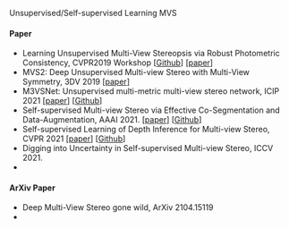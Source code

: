 Unsupervised/Self-supervised Learning MVS

#### Paper

+ Learning Unsupervised Multi-View Stereopsis via Robust Photometric Consistency, CVPR2019 Workshop [[Github](https://github.com/tejaskhot/unsup_mvs)] [[paper](https://tejaskhot.github.io/unsup_mvs/)]
+ MVS2: Deep Unsupervised Multi-view Stereo with Multi-View Symmetry, 3DV 2019 [[paper]()]
+ M3VSNet: Unsupervised multi-metric multi-view stereo network, ICIP 2021 [[paper]()] [[Github]()]
+ Self-supervised Multi-view Stereo via Effective Co-Segmentation and Data-Augmentation, AAAI 2021. [[paper]()] [[Github]()]
+  Self-supervised Learning of Depth Inference for Multi-view Stereo, CVPR 2021 [[paper]()] [[Github]()]
+ Digging into Uncertainty in Self-supervised Multi-view Stereo, ICCV 2021.
+ 

#### ArXiv Paper

+ Deep Multi-View Stereo gone wild, ArXiv 2104.15119
+ 